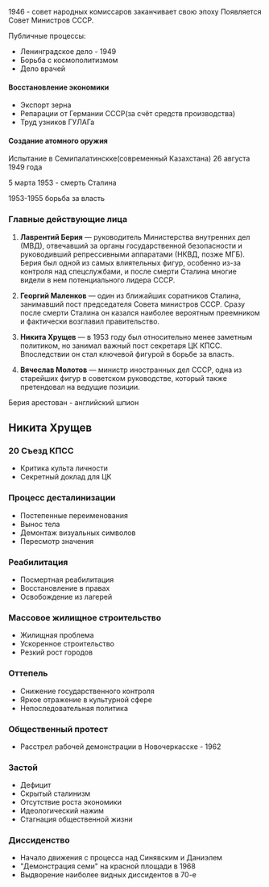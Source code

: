 1946 - совет народных комиссаров заканчивает свою эпоху
Появляется Совет Министров СССР.

Публичные процессы:
- Ленинградское дело - 1949
- Борьба с космополитизмом
- Дело врачей

#### Восстановление экономики
-  Экспорт зерна
- Репарации от Германии СССР(за счёт средств производства)
- Труд узников ГУЛАГа

#### Создание атомного оружия 
Испытание в Семипалатинскке(современный Казахстана) 26 августа 1949 года

5 марта 1953 - смерть Сталина


1953-1955 борьба за власть
### Главные действующие лица

1. **Лаврентий Берия** — руководитель Министерства внутренних дел (МВД), отвечавший за органы государственной безопасности и руководивший репрессивными аппаратами (НКВД, позже МГБ). Берия был одной из самых влиятельных фигур, особенно из-за контроля над спецслужбами, и после смерти Сталина многие видели в нем потенциального лидера СССР.
    
2. **Георгий Маленков** — один из ближайших соратников Сталина, занимавший пост председателя Совета министров СССР. Сразу после смерти Сталина он казался наиболее вероятным преемником и фактически возглавил правительство.
    
3. **Никита Хрущев** — в 1953 году был относительно менее заметным политиком, но занимал важный пост секретаря ЦК КПСС. Впоследствии он стал ключевой фигурой в борьбе за власть.
    
4. **Вячеслав Молотов** — министр иностранных дел СССР, одна из старейших фигур в советском руководстве, который также претендовал на ведущие позиции.

Берия арестован - английский шпион

## Никита Хрущев


### 20 Съезд КПСС
- Критика культа личности
- Секретный доклад для ЦК




### Процесс десталинизации 
- Постепенные переименования
- Вынос тела
- Демонтаж визуальных символов
- Пересмотр значения

### Реабилитация 
- Посмертная реабилитация 
- Восстановление в правах
- Освобождение из лагерей

### Массовое жилищное строительство
- Жилищная проблема
- Ускоренное строительство
- Резкий рост городов 

### Оттепель
- Снижение государственного контроля
- Яркое отражение в культурной сфере 
- Непоследовательная политика

### Общественный протест
- Расстрел рабочей демонстрации в Новочеркасске - 1962

### Застой
-  Дефицит
- Скрытый сталинизм
- Отсутствие роста экономики
- Идеологический нажим
- Стагнация общественной жизни

### Диссиденство
- Начало движения с процесса над Синявским и Даниэлем
- "Демонстрация семи" на красной площади в 1968
- Выдворение наиболее видных диссидентов в 70-е